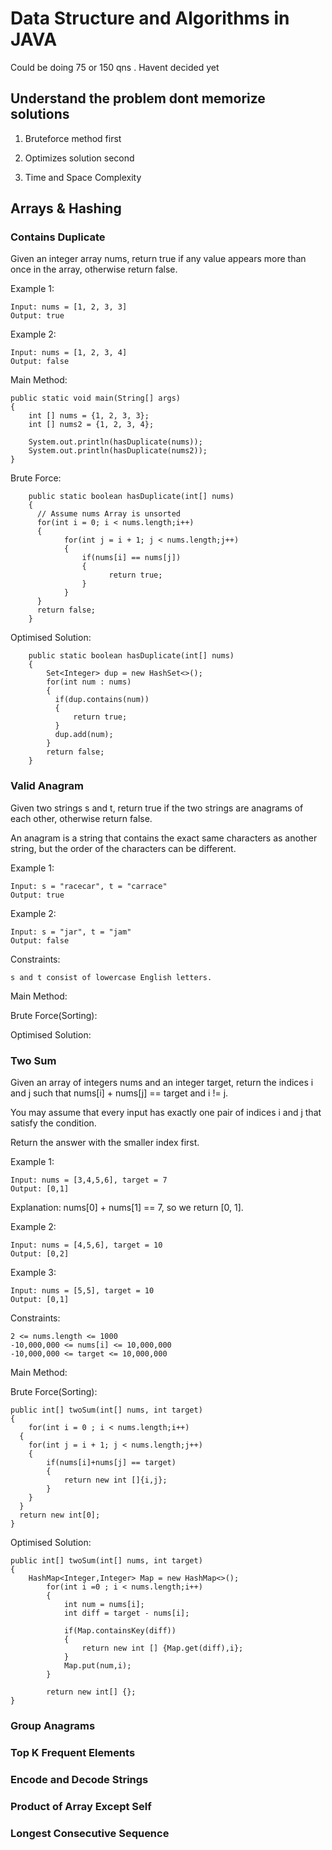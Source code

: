 # Data Structure and Algorithms in JAVA
Could be doing 75 or 150 qns . Havent decided yet
## Understand the problem dont memorize solutions

1.  Bruteforce method first

2.  Optimizes solution second 

3.  Time and Space Complexity

## Arrays & Hashing
### Contains Duplicate
Given an integer array nums, return true if any value appears more than once in the array,
otherwise return false.

Example 1:

 	Input: nums = [1, 2, 3, 3]
	Output: true
Example 2:

	Input: nums = [1, 2, 3, 4]
	Output: false

Main Method:

    public static void main(String[] args)
	{
		int [] nums = {1, 2, 3, 3};
		int [] nums2 = {1, 2, 3, 4};
		
		System.out.println(hasDuplicate(nums));
		System.out.println(hasDuplicate(nums2));
	}


Brute Force:

        public static boolean hasDuplicate(int[] nums)
        {
          // Assume nums Array is unsorted
     	  for(int i = 0; i < nums.length;i++)
      	  {
            	for(int j = i + 1; j < nums.length;j++)
             	{
                	if(nums[i] == nums[j])
              		{
                    	  return true;
              		}
             	}
          }
          return false;
        }        
    
             
Optimised Solution: 

        public static boolean hasDuplicate(int[] nums)
        {
            Set<Integer> dup = new HashSet<>();
            for(int num : nums)
            {
              if(dup.contains(num))
              {
                  return true;
              }
              dup.add(num);
            }
            return false;
        }
    

### Valid Anagram
Given two strings s and t, return true if the two strings are anagrams of each other, otherwise return false.

An anagram is a string that contains the exact same characters as another string, but the order of the characters can be different.

Example 1: 

	Input: s = "racecar", t = "carrace"
	Output: true

Example 2:

	Input: s = "jar", t = "jam"
	Output: false

Constraints: 

	s and t consist of lowercase English letters.

Main Method:

Brute Force(Sorting):

Optimised Solution:


### Two Sum

Given an array of integers nums and an integer target, return the indices i and j such that nums[i] + nums[j] == target and i != j.

You may assume that every input has exactly one pair of indices i and j that satisfy the condition.

Return the answer with the smaller index first.

Example 1:

	Input: nums = [3,4,5,6], target = 7
	Output: [0,1]
Explanation: nums[0] + nums[1] == 7, so we return [0, 1].

Example 2:

	Input: nums = [4,5,6], target = 10
	Output: [0,2]

Example 3: 

	Input: nums = [5,5], target = 10
	Output: [0,1]


Constraints: 

	2 <= nums.length <= 1000
	-10,000,000 <= nums[i] <= 10,000,000
	-10,000,000 <= target <= 10,000,000

Main Method:

Brute Force(Sorting):

	public int[] twoSum(int[] nums, int target) 
    {
    	for(int i = 0 ; i < nums.length;i++)
      {
        for(int j = i + 1; j < nums.length;j++)
        {
            if(nums[i]+nums[j] == target)
            {
                return new int []{i,j};
            }
        }
      }
      return new int[0];  
    }

Optimised Solution:

	public int[] twoSum(int[] nums, int target) 
    {
		HashMap<Integer,Integer> Map = new HashMap<>();
	        for(int i =0 ; i < nums.length;i++)
	        {
	            int num = nums[i];
	            int diff = target - nums[i];
	
	            if(Map.containsKey(diff))
	            {
	                return new int [] {Map.get(diff),i};
	            }
	            Map.put(num,i); 
	        } 
	
	        return new int[] {}; 
	}


### Group Anagrams
### Top K Frequent Elements 
### Encode and Decode Strings 
### Product of Array Except Self 
### Longest Consecutive Sequence  










